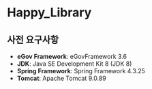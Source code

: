 # Happy_Library

## 사전 요구사항
- **eGov Framework**: eGovFramework 3.6
- **JDK**: Java SE Development Kit 8 (JDK 8)
- **Spring Framework**: Spring Framework 4.3.25
- **Tomcat**: Apache Tomcat 9.0.89
